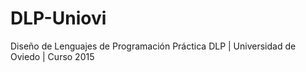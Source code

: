# DLP-Uniovi
Diseño de Lenguajes de Programación
Práctica DLP | Universidad de Oviedo | Curso 2015

